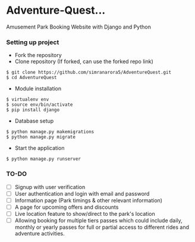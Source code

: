 # Adventure-Quest...
Amusement Park Booking Website with Django and Python

### Setting up project

- Fork the repository
- Clone repository (If forked, can use the forked repo link)
```commandline
$ git clone https://github.com/simranarora5/AdventureQuest.git
$ cd AdventureQuest
```
- Module installation
```commandline
$ virtualenv env
$ source env/bin/activate
$ pip install django
```
- Database setup
```commandline
$ python manage.py makemigrations
$ python manage.py migrate
```
- Start the application
```commandline
$ python manage.py runserver
```

### TO-DO
- [ ] Signup with user verification
- [ ] User authentication and login with email and password
- [ ] Information page (Park timings & other relevant information)
- [ ] A page for upcoming offers and discounts
- [ ] Live location feature to show/direct to the park's location
- [ ] Allowing booking for multiple tiers passes which could include daily, monthly or yearly passes for full or partial access to different rides and adventure activities.
